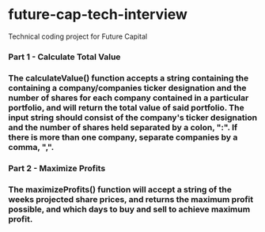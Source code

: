 # future-cap-tech-interview
Technical coding project for Future Capital

<h3>Part 1 - Calculate Total Value<h3>
<p>
The calculateValue() function accepts a string containing the containing a company/companies ticker designation
and the number of shares for each company contained in a particular portfolio, and will return the total
value of said portfolio.
The input string should consist of the company's ticker designation and the number of shares held
separated by a colon, ":". If there is more than one company, separate companies by a comma, ",".

</p>

<h3>Part 2 - Maximize Profits<h3>
<p>
The maximizeProfits() function will accept a string of the weeks projected share prices, and returns the maximum profit
possible, and which days to buy and sell to achieve maximum profit.
</p>












































